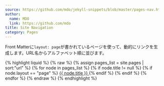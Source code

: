 ```yaml
---
source: https://github.com/mdo/jekyll-snippets/blob/master/pages-nav.html
author:
  name: MDO
  link: https://github.com/mdo
title: Site Navigation
category: Pages
---
```


Front Matterに`layout: page`が書かれているページを使って、動的にリンクを生成します。URL名からアルファベット順に並びます。

{% highlight liquid %}
{% raw %}
{% assign pages_list = site.pages | sort:"url" %}
{% for node in pages_list %}
  {% if node.title != null %}
    {% if node.layout == "page" %}
      <a class="{% if page.url == node.url %}active{% endif %}" href="{{ node.url }}">
        {{ node.title }}
      </a>
    {% endif %}
  {% endif %}
{% endfor %}
{% endraw %}
{% endhighlight %}
